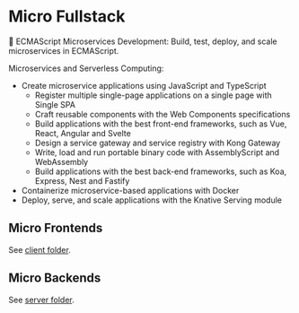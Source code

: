 # Micro Fullstack

:maple_leaf: ECMAScript Microservices Development: Build, test, deploy, and scale microservices in ECMAScript.

Microservices and Serverless Computing:

- Create microservice applications using JavaScript and TypeScript
  - Register multiple single-page applications on a single page with Single SPA
  - Craft reusable components with the Web Components specifications
  - Build applications with the best front-end frameworks, such as Vue, React, Angular and Svelte
  - Design a service gateway and service registry with Kong Gateway
  - Write, load and run portable binary code with AssemblyScript and WebAssembly
  - Build applications with the best back-end frameworks, such as Koa, Express, Nest and Fastify
- Containerize microservice-based applications with Docker
- Deploy, serve, and scale applications with the Knative Serving module

## Micro Frontends

See [client folder](./client).

## Micro Backends

See [server folder](./server).
